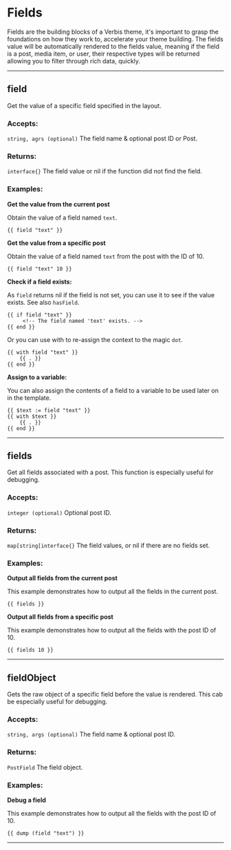 # Fields

Fields are the building blocks of a Verbis theme, it's important to grasp the foundations on how they work to,
accelerate your theme building. The fields value will be automatically rendered to the fields value, meaning
if the field is a post, media item, or  user, their respective types will be returned allowing you to filter
through rich data, quickly.

___

## field

Get the value of a specific field specified in the layout.

### Accepts: 

`string, agrs (optional)` The field name & optional post ID or Post.

### Returns:

`interface{}` The field value or nil if the function did not find the field.

### Examples:

**Get the value from the current post**

Obtain the value of a field named `text`.

```gotemplate
{{ field "text" }}
```

**Get the value from a specific post**

Obtain the value of a field named `text` from the post with the ID of 10.

```gotemplate
{{ field "text" 10 }}
```

**Check if a field exists:**

As `field` returns nil if the field is not set, you can use it to see if the value exists.
See also `hasField`.

```gotemplate
{{ if field "text" }}
     <!-- The field named 'text' exists. -->
{{ end }}
```

Or you can use with to re-assign the context to the magic `dot`.

```gotemplate
{{ with field "text" }}
    {{ . }}
{{ end }}
```

**Assign to a variable:**

You can also assign the contents of a field to a variable to be used later on in the template.

```gotemplate
{{ $text := field "text" }}
{{ with $text }}
    {{ . }}
{{ end }}
```
___

## fields

Get all fields associated with a post. This function is especially useful for debugging.

### Accepts: 

`integer (optional)` Optional post ID.

### Returns:

`map[string[interface{}` The field values, or nil if there are no fields set.

### Examples:

**Output all fields from the current post**

This example demonstrates how to output all the fields in the current post.

```gotemplate
{{ fields }}
```

**Output all fields from a specific post**

This example demonstrates how to output all the fields with the post ID of 10.

```gotemplate
{{ fields 10 }}
```
___


## fieldObject

Gets the raw object of a specific field before the value is rendered. This cab be especially useful
for debugging.

### Accepts:

`string, args (optional)` The field name & optional post ID.

### Returns:

`PostField` The field object.

### Examples:

**Debug a field**

This example demonstrates how to output all the fields with the post ID of 10.

```gotemplate
{{ dump (field "text") }}
```
___
